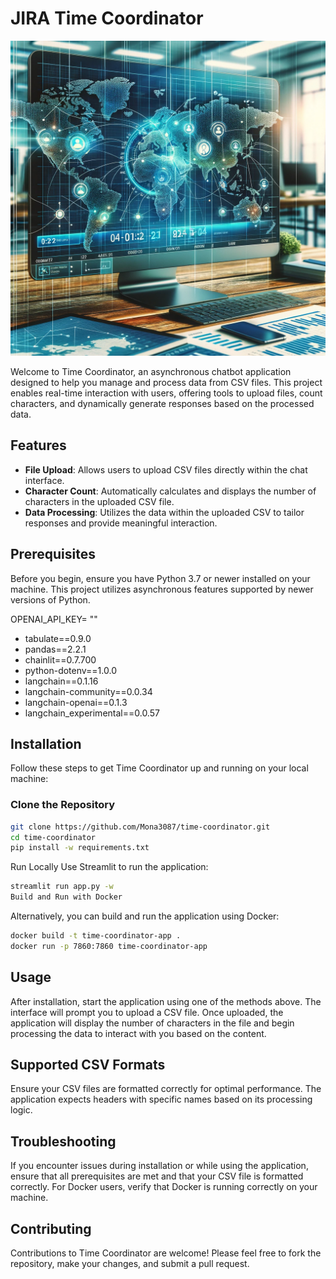 # JIRA Time Coordinator
![alt text](CrossTimeCoordinator.png)

Welcome to Time Coordinator, an asynchronous chatbot application designed to help you manage and process data from CSV files. This project enables real-time interaction with users, offering tools to upload files, count characters, and dynamically generate responses based on the processed data.

## Features

- **File Upload**: Allows users to upload CSV files directly within the chat interface.
- **Character Count**: Automatically calculates and displays the number of characters in the uploaded CSV file.
- **Data Processing**: Utilizes the data within the uploaded CSV to tailor responses and provide meaningful interaction.

## Prerequisites

Before you begin, ensure you have Python 3.7 or newer installed on your machine. This project utilizes asynchronous features supported by newer versions of Python.

OPENAI_API_KEY= ""

- tabulate==0.9.0
- pandas==2.2.1
- chainlit==0.7.700
- python-dotenv==1.0.0
- langchain==0.1.16
- langchain-community==0.0.34
- langchain-openai==0.1.3
- langchain_experimental==0.0.57

## Installation

Follow these steps to get Time Coordinator up and running on your local machine:

### Clone the Repository

```bash
git clone https://github.com/Mona3087/time-coordinator.git
cd time-coordinator
pip install -w requirements.txt
```

Run Locally
Use Streamlit to run the application:

```bash
streamlit run app.py -w
Build and Run with Docker
```
Alternatively, you can build and run the application using Docker:

```bash
docker build -t time-coordinator-app .
docker run -p 7860:7860 time-coordinator-app
```

## Usage

After installation, start the application using one of the methods above. The interface will prompt you to upload a CSV file. Once uploaded, the application will display the number of characters in the file and begin processing the data to interact with you based on the content.

## Supported CSV Formats
Ensure your CSV files are formatted correctly for optimal performance. The application expects headers with specific names based on its processing logic.

## Troubleshooting

If you encounter issues during installation or while using the application, ensure that all prerequisites are met and that your CSV file is formatted correctly. For Docker users, verify that Docker is running correctly on your machine.

## Contributing

Contributions to Time Coordinator are welcome! Please feel free to fork the repository, make your changes, and submit a pull request.

